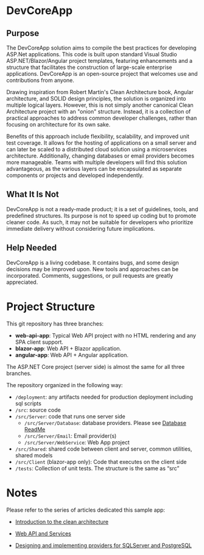 # DevCoreApp
## Purpose 
The DevCoreApp solution aims to compile the best practices for developing ASP.Net applications. This code is built upon standard Visual Studio ASP.NET/Blazor/Angular project templates, featuring enhancements and a structure that facilitates the construction of large-scale enterprise applications. DevCoreApp is an open-source project that welcomes use and contributions from anyone.

Drawing inspiration from Robert Martin's Clean Architecture book, Angular architecture, and SOLID design principles, the solution is organized into multiple logical layers. However, this is not simply another canonical Clean Architecture project with an "onion" structure. Instead, it is a collection of practical approaches to address common developer challenges, rather than focusing on architecture for its own sake.

Benefits of this approach include flexibility, scalability, and improved unit test coverage. It allows for the hosting of applications on a small server and can later be scaled to a distributed cloud solution using a microservices architecture. Additionally, changing databases or email providers becomes more manageable. Teams with multiple developers will find this solution advantageous, as the various layers can be encapsulated as separate components or projects and developed independently.

## What It Is Not 

DevCoreApp is not a ready-made product; it is a set of guidelines, tools, and predefined structures. Its purpose is not to speed up coding but to promote cleaner code. As such, it may not be suitable for developers who prioritize immediate delivery without considering future implications.

## Help Needed 

DevCoreApp is a living codebase. It contains bugs, and some design decisions may be improved upon. New tools and approaches can be incorporated. Comments, suggestions, or pull requests are greatly appreciated.

# Project Structure

This git repository has three branches: 
-	**web-api-app**:  Typical Web API project with no HTML rendering and any SPA client support.
-	**blazor-app**: Web API + Blazor application.
-	**angular-app**: Web API + Angular application.

The ASP.NET Core project (server side) is almost the same for all three branches.

The repository organized in the following way:
-	```/deployment```: any artifacts needed for production deployment including sql scripts
-	```/src```: source code
  -	```/src/Server```: code that runs one server side
    - ```/src/Server/Database```: database providers. Please see [Database ReadMe]( /src/Server/Database#readme)
    - ```/src/Server/Email```: Email provider(s)
    - ```/src/Server/WebService```: Web App project
  - ```/src/Shared```: shared code between client and server, common utilities, shared models
  - ```/src/Client``` (blazor-app only): Code that executes on the client side
-	```/tests```: Collection of unit tests. The structure is the same as “src”

# Notes

Please refer to the series of articles dedicated this sample app:

-	[Introduction to the clean architecture](https://devinstance.net/blog/aspnet-core-introduction-to-the-clean-architecture)

-	[Web API and Services](https://devinstance.net/blog/aspnet-core-web-api-and-services)

-	[Designing and implementing providers for SQLServer and PostgreSQL](https://devinstance.net/blog/aspnet-core-providers-for-sqlserver-and-postgresql)

